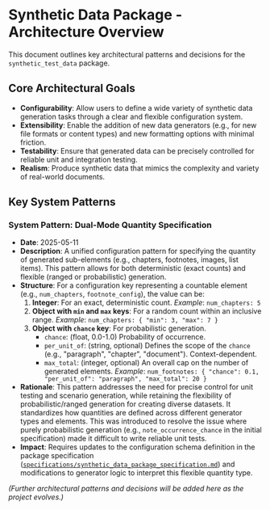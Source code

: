 # Synthetic Data Package - Architecture Overview

This document outlines key architectural patterns and decisions for the `synthetic_test_data` package.

## Core Architectural Goals

*   **Configurability**: Allow users to define a wide variety of synthetic data generation tasks through a clear and flexible configuration system.
*   **Extensibility**: Enable the addition of new data generators (e.g., for new file formats or content types) and new formatting options with minimal friction.
*   **Testability**: Ensure that generated data can be precisely controlled for reliable unit and integration testing.
*   **Realism**: Produce synthetic data that mimics the complexity and variety of real-world documents.

## Key System Patterns

### System Pattern: Dual-Mode Quantity Specification
- **Date**: 2025-05-11
- **Description**: A unified configuration pattern for specifying the quantity of generated sub-elements (e.g., chapters, footnotes, images, list items). This pattern allows for both deterministic (exact counts) and flexible (ranged or probabilistic) generation.
- **Structure**: For a configuration key representing a countable element (e.g., `num_chapters`, `footnote_config`), the value can be:
    1.  **Integer**: For an exact, deterministic count.
        *Example*: `num_chapters: 5`
    2.  **Object with `min` and `max` keys**: For a random count within an inclusive range.
        *Example*: `num_chapters: { "min": 3, "max": 7 }`
    3.  **Object with `chance` key**: For probabilistic generation.
        - `chance`: (float, 0.0-1.0) Probability of occurrence.
        - `per_unit_of`: (string, optional) Defines the scope of the `chance` (e.g., "paragraph", "chapter", "document"). Context-dependent.
        - `max_total`: (integer, optional) An overall cap on the number of generated elements.
        *Example*: `num_footnotes: { "chance": 0.1, "per_unit_of": "paragraph", "max_total": 20 }`
- **Rationale**: This pattern addresses the need for precise control for unit testing and scenario generation, while retaining the flexibility of probabilistic/ranged generation for creating diverse datasets. It standardizes how quantities are defined across different generator types and elements. This was introduced to resolve the issue where purely probabilistic generation (e.g., `note_occurrence_chance` in the initial specification) made it difficult to write reliable unit tests.
- **Impact**: Requires updates to the configuration schema definition in the package specification ([`specifications/synthetic_data_package_specification.md`](specifications/synthetic_data_package_specification.md)) and modifications to generator logic to interpret this flexible quantity type.

*(Further architectural patterns and decisions will be added here as the project evolves.)*